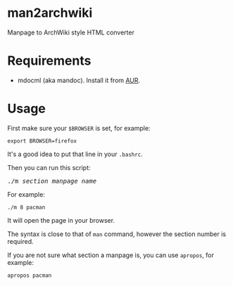 man2archwiki
============
Manpage to ArchWiki style HTML converter

Requirements
============
* mdocml (aka mandoc). Install it from [AUR](https://aur.archlinux.org/packages/mdocml/).

Usage
============
First make sure your `$BROWSER` is set, for example:

    export BROWSER=firefox

It's a good idea to put that line in your `.bashrc`.

Then you can run this script:
<pre>
./m <i>section</i> <i>manpage_name</i>
</pre>
For example:

    ./m 8 pacman

It will open the page in your browser.

The syntax is close to that of `man` command, however the section number is required.

If you are not sure what section a manpage is, you can use `apropos`, for example:

    apropos pacman

